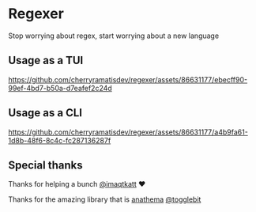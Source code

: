 # Regexer

Stop worrying about regex, start worrying about a new language

## Usage as a TUI

https://github.com/cherryramatisdev/regexer/assets/86631177/ebecff90-99ef-4bd7-b50a-d7eafef2c24d

## Usage as a CLI

https://github.com/cherryramatisdev/regexer/assets/86631177/a4b9fa61-1d8b-48f6-8c4c-fc287136287f

## Special thanks

Thanks for helping a bunch [@imaqtkatt](https://github.com/imaqtkatt) ❤️

Thanks for the amazing library that is [anathema](https://github.com/togglebyte/anathema) [@togglebit](https://github.com/togglebyte)
